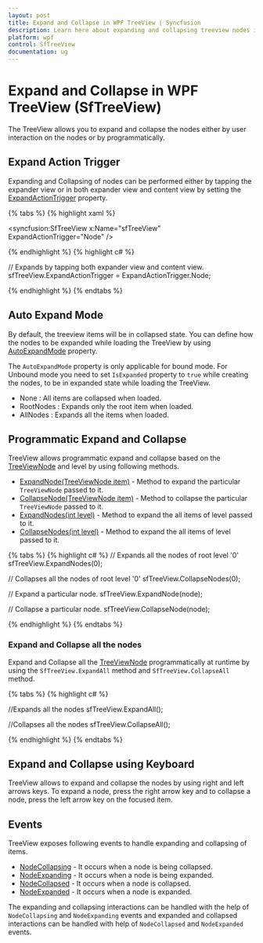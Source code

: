 ```yaml
---
layout: post
title: Expand and Collapse in WPF TreeView | Syncfusion
description: Learn here about expanding and collapsing treeview nodes in WPF. And also explains about events associated with expanding and collapsing.
platform: wpf
control: SfTreeView
documentation: ug
---
```


# Expand and Collapse in WPF TreeView (SfTreeView)

The TreeView allows you to expand and collapse the nodes either by user interaction on the nodes or by programmatically. 

##  Expand Action Trigger

 Expanding and Collapsing of nodes can be performed either by tapping the expander view or in both expander view and content view by setting the [ExpandActionTrigger](https://help.syncfusion.com/cr/wpf/Syncfusion.UI.Xaml.TreeView.SfTreeView.html#Syncfusion_UI_Xaml_TreeView_SfTreeView_ExpandActionTrigger) property.

{% tabs %}
{% highlight xaml %}

<syncfusion:SfTreeView x:Name="sfTreeView"  ExpandActionTrigger="Node" />

{% endhighlight %}
{% highlight c# %}

// Expands by tapping both expander view and content view.
sfTreeView.ExpandActionTrigger = ExpandActionTrigger.Node;

{% endhighlight %}
{% endtabs %}

## Auto Expand Mode

By default, the treeview items will be in collapsed state. You can define how the nodes to be expanded while loading the TreeView by using [AutoExpandMode](https://help.syncfusion.com/cr/wpf/Syncfusion.UI.Xaml.TreeView.SfTreeView.html#Syncfusion_UI_Xaml_TreeView_SfTreeView_AutoExpandMode) property.

The `AutoExpandMode` property is only applicable for bound mode. For Unbound mode you need to set `IsExpanded` property to `true` while creating the nodes, to be in expanded state while loading the TreeView.

* None : All items are collapsed when loaded.
* RootNodes : Expands only the root item when loaded.
* AllNodes : Expands all the items when loaded.

## Programmatic Expand and Collapse

TreeView allows programmatic expand and collapse based on the [TreeViewNode](https://help.syncfusion.com/cr/wpf/Syncfusion.UI.Xaml.TreeView.Engine.TreeViewNode.html) and level by using following methods.

* [ExpandNode(TreeViewNode item)](https://help.syncfusion.com/cr/wpf/Syncfusion.UI.Xaml.TreeView.SfTreeView.html#Syncfusion_UI_Xaml_TreeView_SfTreeView_ExpandNode_Syncfusion_UI_Xaml_TreeView_Engine_TreeViewNode_) - Method to expand the particular `TreeViewNode` passed to it.
* [CollapseNode(TreeViewNode item)](https://help.syncfusion.com/cr/wpf/Syncfusion.UI.Xaml.TreeView.SfTreeView.html#Syncfusion_UI_Xaml_TreeView_SfTreeView_CollapseNode_Syncfusion_UI_Xaml_TreeView_Engine_TreeViewNode_) - Method to collapse the particular `TreeViewNode` passed to it.
* [ExpandNodes(int level)](https://help.syncfusion.com/cr/wpf/Syncfusion.UI.Xaml.TreeView.SfTreeView.html#Syncfusion_UI_Xaml_TreeView_SfTreeView_ExpandNodes_System_Int32_) - Method to expand the all items of level passed to it.
* [CollapseNodes(int level)](https://help.syncfusion.com/cr/wpf/Syncfusion.UI.Xaml.TreeView.SfTreeView.html#Syncfusion_UI_Xaml_TreeView_SfTreeView_CollapseNodes_System_Int32_) - Method to expand the all items of level passed to it.

{% tabs %}
{% highlight c# %}
// Expands all the nodes of root level '0'
sfTreeView.ExpandNodes(0);

// Collapses all the nodes of root level '0'
sfTreeView.CollapseNodes(0);

// Expand a particular node.
sfTreeView.ExpandNode(node);

// Collapse a particular node.
sfTreeView.CollapseNode(node);

{% endhighlight %}
{% endtabs %}

### Expand and Collapse all the nodes

Expand and Collapse all the [TreeViewNode](https://help.syncfusion.com/cr/wpf/Syncfusion.UI.Xaml.TreeView.Engine.TreeViewNode.html) programmatically at runtime by using the `SfTreeView.ExpandAll` method and `SfTreeView.CollapseAll` method.

{% tabs %}
{% highlight c# %}

//Expands all the nodes
sfTreeView.ExpandAll();

//Collapses all the nodes
sfTreeView.CollapseAll();

{% endhighlight %}
{% endtabs %}

## Expand and Collapse using Keyboard

TreeView allows to expand and collapse the nodes by using right and left arrows keys. To expand a node, press the right arrow key and to collapse a node, press the left arrow key on the focused item.

## Events

TreeView exposes following events to handle expanding and collapsing of items.

* [NodeCollapsing](https://help.syncfusion.com/cr/wpf/Syncfusion.UI.Xaml.TreeView.SfTreeView.html) - It occurs when a node is being collapsed.
* [NodeExpanding](https://help.syncfusion.com/cr/wpf/Syncfusion.UI.Xaml.TreeView.SfTreeView.html) - It occurs when a node is being expanded.
* [NodeCollapsed](https://help.syncfusion.com/cr/wpf/Syncfusion.UI.Xaml.TreeView.SfTreeView.html) - It occurs when a node is collapsed.
* [NodeExpanded](https://help.syncfusion.com/cr/wpf/Syncfusion.UI.Xaml.TreeView.SfTreeView.html) - It occurs when a node is expanded.

The expanding and collapsing interactions can be handled with the help of `NodeCollapsing` and `NodeExpanding` events and expanded and collapsed interactions can be handled with help of `NodeCollapsed` and `NodeExpanded` events.

                                                                                                                                                                                                                              